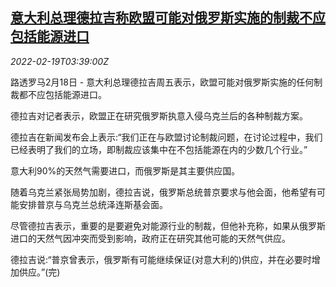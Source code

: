 <!--1645243263000-->
[意大利总理德拉吉称欧盟可能对俄罗斯实施的制裁不应包括能源进口](https://cn.reuters.com/article/italy-pm-draghi-russia-sanction-0219-idCNKBS2KO03H)
------

<div><i>2022-02-19T03:39:00Z</i></div><p>路透罗马2月18日 - 意大利总理德拉吉周五表示，欧盟可能对俄罗斯实施的任何制裁都不应包括能源进口。</p><p>德拉吉对记者表示，欧盟正在研究俄罗斯执意入侵乌克兰后的各种制裁方案。</p><p>德拉吉在新闻发布会上表示:“我们正在与欧盟讨论制裁问题，在讨论过程中，我们已经表明了我们的立场，即制裁应该集中在不包括能源在内的少数几个行业。”</p><p>意大利90%的天然气需要进口，而俄罗斯是其主要供应国。</p><p>随着乌克兰紧张局势加剧，德拉吉说，俄罗斯总统普京要求与他会面，他希望有可能安排普京与乌克兰总统泽连斯基会面。</p><p>尽管德拉吉表示，重要的是要避免对能源行业的制裁，但他补充称，如果从俄罗斯进口的天然气因冲突而受到影响，政府正在研究其他可能的天然气供应。</p><p>德拉吉说:“普京曾表示，俄罗斯有可能继续保证(对意大利的)供应，并在必要时增加供应。”(完)</p>
